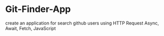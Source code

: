 # Git-Finder-App
create an application for search github users using HTTP Request Async, Await, Fetch, JavaScript
